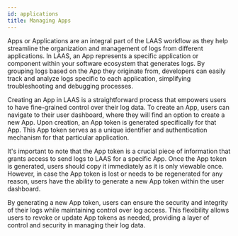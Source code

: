 ```yaml
---
id: applications
title: Managing Apps
---
```


Apps or Applications are an integral part of the LAAS workflow as they help streamline the organization and management of logs from different applications. In LAAS, an App represents a specific application or component within your software ecosystem that generates logs. By grouping logs based on the App they originate from, developers can easily track and analyze logs specific to each application, simplifying troubleshooting and debugging processes.

Creating an App in LAAS is a straightforward process that empowers users to have fine-grained control over their log data. To create an App, users can navigate to their user dashboard, where they will find an option to create a new App. Upon creation, an App token is generated specifically for that App. This App token serves as a unique identifier and authentication mechanism for that particular application.

It's important to note that the App token is a crucial piece of information that grants access to send logs to LAAS for a specific App. Once the App token is generated, users should copy it immediately as it is only viewable once. However, in case the App token is lost or needs to be regenerated for any reason, users have the ability to generate a new App token within the user dashboard.

By generating a new App token, users can ensure the security and integrity of their logs while maintaining control over log access. This flexibility allows users to revoke or update App tokens as needed, providing a layer of control and security in managing their log data.